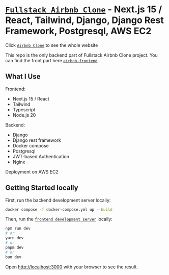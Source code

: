 #  [`Fullstack Airbnb Clone`](http://13.58.48.85/) - Next.js 15 / React, Tailwind, Django, Django Rest Framework, Postgresql, AWS EC2

 Click [`Airbnb Clone`](http://13.58.48.85/) to see the whole website

This repo is the only backend part of Fullstack Airbnb Clone project. You can find the front part here [`airbnb-frontend`](https://github.com/yangshengz88/airbnb-frontend).

## What I Use
Frontend:

- Next.js 15 / React
- Tailwind
- Typescript
- Node.js 20

Backend:
- Django
- Django rest framework
- Docker compose
- Postgresql
- JWT-based Authentication
- Nginx

Deployment on AWS EC2


## Getting Started locally

First, run the backend development server locally:

```bash
docker compose -f docker-compose.yml up --build
```
Then, run the [`frontend development server`](https://github.com/yangshengz88/airbnb-frontend) locally:

```bash
npm run dev
# or
yarn dev
# or
pnpm dev
# or
bun dev
```
Open [http://localhost:3000](http://localhost:3000) with your browser to see the result.
